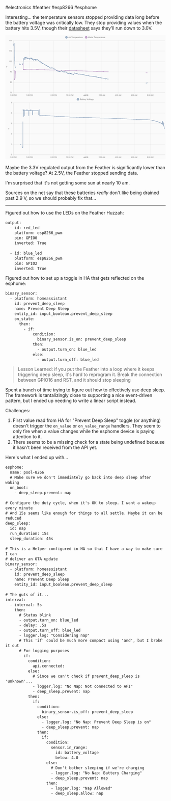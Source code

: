 #electronics #feather #esp8266 #esphome

Interesting... the temperature sensors stopped providing data long before the battery voltage was critically low. They stop providing values when the battery hits 3.5V, though their [datasheet](https://cdn-shop.adafruit.com/datasheets/DS18B20.pdf) says they'll run down to 3.0V.

![Graph showing the battery smoothly running down to 3.5V and then increasingly quickly. The temperature sensors stop reporting long before the battery dies](battery-curve.png)

Maybe the 3.3V regulated output from the Feather is significantly lower than the battery voltage? At 2.5V, the Feather stopped sending data.

I'm surprised that it's not getting some sun at nearly 10 am.

Sources on the net say that these batteries _really_ don't like being drained past 2.9 V, so we should probably fix that...

---

Figured out how to use the LEDs on the Feather Huzzah:
```
output:
  - id: red_led
    platform: esp8266_pwm
    pin: GPIO0
    inverted: True

  - id: blue_led
    platform: esp8266_pwm
    pin: GPIO2
    inverted: True
```

Figured out how to set up a toggle in HA that gets reflected on the esphome:
```
binary_sensor:
  - platform: homeassistant
    id: prevent_deep_sleep
    name: Prevent Deep Sleep
    entity_id: input_boolean.prevent_deep_sleep
    on_state:
      then:
        - if:
            condition:
              binary_sensor.is_on: prevent_deep_sleep
            then:
              - output.turn_on: blue_led
            else:
              - output.turn_off: blue_led
```

> Lesson Learned: if you put the Feather into a loop where it keeps triggering deep sleep, it's hard to reprogram it. Break the connection between GPIO16 and RST, and it should stop sleeping

Spent a bunch of time trying to figure out how to effectively use deep sleep. The framework is tantalizingly close to supporting a nice event-driven pattern, but I ended up needing to write a linear script instead.

Challenges:
1. First value read from HA for "Prevent Deep Sleep" toggle (or anything) doesn't trigger the `on_value` or `on_value_range` handlers. They seem to only fire when a value changes while the esphome device is paying attention to it.
2.  There seems to be a missing check for a state being undefined because it hasn't been received from the API yet.

Here's what I ended up with...
```
esphome:
  name: pool-8266
  # Make sure we don't immediately go back into deep sleep after waking
  on_boot:
    - deep_sleep.prevent: nap

# Configure the duty cycle, when it's OK to sleep. I want a wakeup every minute
# And 15s seems like enough for things to all settle. Maybe it can be reduced
deep_sleep:
  id: nap
  run_duration: 15s
  sleep_duration: 45s

# This is a Helper configured in HA so that I have a way to make sure I can
# deliver an OTA update
binary_sensor:
  - platform: homeassistant
    id: prevent_deep_sleep
    name: Prevent Deep Sleep
    entity_id: input_boolean.prevent_deep_sleep

# The guts of it...
interval:
  - interval: 5s
    then:
      # Status blink
      - output.turn_on: blue_led
      - delay: .5s
      - output.turn_off: blue_led
      - logger.log: "Considering nap"
      # This 'if' could be much more compact using 'and', but I broke it out
      # For logging purposes 
      - if:
          condition:
            api.connected:
          else:
            # Since we can't check if prevent_deep_sleep is 'unknown'...
            - logger.log: "No Nap: Not connected to API"
            - deep_sleep.prevent: nap
          then:
            if:
              condition:
                binary_sensor.is_off: prevent_deep_sleep
              else:
                - logger.log: "No Nap: Prevent Deep Sleep is on"
                - deep_sleep.prevent: nap
              then:
                if:
                  condition:
                    sensor.in_range:
                      id: battery_voltage
                      below: 4.0
                  else:
                    # Don't bother sleeping if we're charging
                    - logger.log: "No Nap: Battery Charging"
                    - deep_sleep.prevent: nap
                  then:
                    - logger.log: "Nap Allowed"
                    - deep_sleep.allow: nap
```
